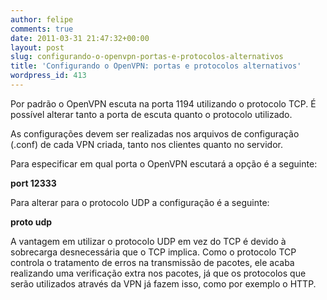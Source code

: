 ```yaml
---
author: felipe
comments: true
date: 2011-03-31 21:47:32+00:00
layout: post
slug: configurando-o-openvpn-portas-e-protocolos-alternativos
title: 'Configurando o OpenVPN: portas e protocolos alternativos'
wordpress_id: 413
---
```


Por padrão o OpenVPN escuta na porta 1194 utilizando o protocolo TCP. É possível alterar tanto a porta de escuta quanto o protocolo utilizado.

As configurações devem ser realizadas nos arquivos de configuração (.conf) de cada VPN criada, tanto nos clientes quanto no servidor.

Para especificar em qual porta o OpenVPN escutará a opção é a seguinte:

**port 12333**

Para alterar para o protocolo UDP a configuração é a seguinte:

**proto udp**

A vantagem em utilizar o protocolo UDP em vez do TCP é devido à sobrecarga desnecessária que o TCP implica. Como o protocolo TCP controla o tratamento de erros na transmissão de pacotes, ele acaba realizando uma verificação extra nos pacotes, já que os protocolos que serão utilizados através da VPN já fazem isso, como por exemplo o HTTP.



